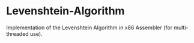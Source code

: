 # Levenshtein-Algorithm
Implementation of the Levenshtein Algorithm in x86 Assembler (for multi-threaded use).
